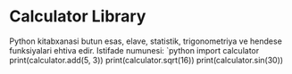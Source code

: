 # Calculator Library
Python kitabxanasi butun esas, elave, statistik, trigonometriya ve hendese funksiyalari ehtiva edir.
Istifade numunesi:
`python
import calculator
print(calculator.add(5, 3))
print(calculator.sqrt(16))
print(calculator.sin(30))
